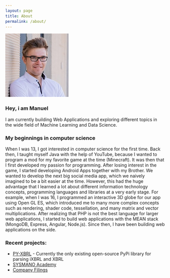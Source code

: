 ```yaml
---
layout: page
title: About
permalink: /about/
---
```


![Manuel Schmidt](/assets/img/manuel-schmidt-200.jpg)


### Hey, i am Manuel
I am currently building Web Applications and exploring different topics in the wide field of Machine Learning and Data Science.

### My beginnings in computer science
When I was 13, I got interested in computer science for the first time. Back then, I taught myself Java with the help of YouTube, because I wanted to program a mod for my favorite game at the time (Minecraft). It was then that I first developed my passion for programming. After losing interest in the game, I started developing Android Apps together with my Brother. We wanted to develop the next big social media app, which we naively imagined to be a bit easier at the time. However, this had the huge advantage that I learned a lot about different information technology concepts, programming languages and libraries at a very early stage. For example, when I was 16, I programmed an interactive 3D globe for our app using Open GL ES, which introduced me to many more complex concepts such as rendering, shader code, tessellation, and many matrix and vector multiplications. After realizing that PHP is not the best language for larger web applications, I started to build web applications with the MEAN stack (MongoDB, Express, Angular, Node.js). Since then, I have been building web applications on the side.

### Recent projects:
- [PY-XBRL](https://pypi.org/project/py-xbrl/) - Currently the only existing open-source PyPi library for parsing iXBRL and XBRL
- [SYSMANO Academy](https://sysmano.academy/)
- [Company Filings](https://company-filings.com/)